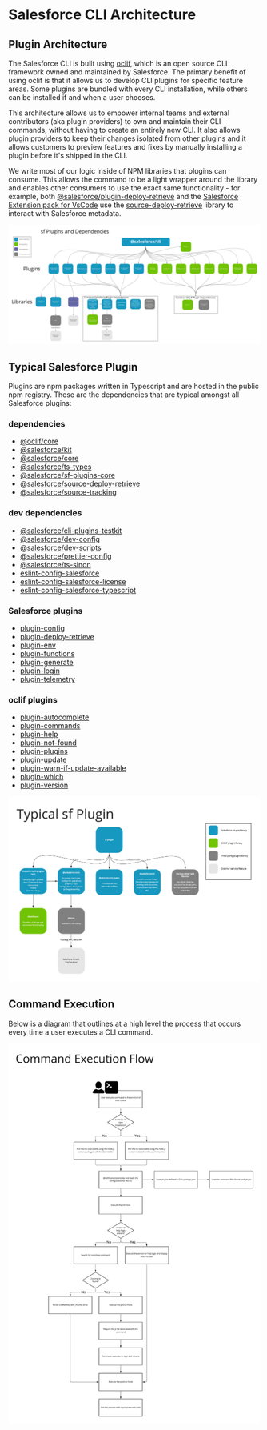 # Salesforce CLI Architecture

## Plugin Architecture

The Salesforce CLI is built using [oclif](oclif.io), which is an open source CLI framework owned and maintained by Salesforce. The primary benefit of using oclif is that it allows us to develop CLI plugins for specific feature areas. Some plugins are bundled with every CLI installation, while others can be installed if and when a user chooses.

This architecture allows us to empower internal teams and external contributors (aka plugin providers) to own and maintain their CLI commands, without having to create an entirely new CLI. It also allows plugin providers to keep their changes isolated from other plugins and it allows customers to preview features and fixes by manually installing a plugin before it's shipped in the CLI.

We write most of our logic inside of NPM libraries that plugins can consume. This allows the command to be a light wrapper around the library and enables other consumers to use the exact same functionality - for example, both [@salesforce/plugin-deploy-retrieve](https://github.com/salesforcecli/plugin-deploy-retrieve) and the [Salesforce Extension pack for VsCode](https://developer.salesforce.com/tools/vscode) use the [source-deploy-retrieve](https://github.com/forcedotcom/source-deploy-retrieve/) library to interact with Salesforce metadata.

![sf plugins and dependencies](images/sf-plugins-and-deps.jpg 'Salesforce CLI Plugins and Dependencies')

## Typical Salesforce Plugin

Plugins are npm packages written in Typescript and are hosted in the public npm registry. These are the dependencies that are typical amongst all Salesforce plugins:

### dependencies

- [@oclif/core](https://github.com/oclif/core)
- [@salesforce/kit](https://github.com/forcedotom/kit)
- [@salesforce/core](https://github.com/forcedotcom//core)
- [@salesforce/ts-types](https://github.com/forcedotcom/ts-types)
- [@salesforce/sf-plugins-core](https://github.com/salesforcecli/sf-plugins-core)
- [@salesforce/source-deploy-retrieve](https://github.com/forcedotcom/source-deploy-retrieve)
- [@salesforce/source-tracking](https://github.com/forcedotcom/source-tracking)

### dev dependencies

- [@salesforce/cli-plugins-testkit](https://github.com/salesforcecli/cli-plugins-testkit)
- [@salesforce/dev-config](https://github.com/forcedotcom/dev-config)
- [@salesforce/dev-scripts](https://github.com/forcedotcom/dev-scripts)
- [@salesforce/prettier-config](https://github.com/forcedotcom/prettier-config)
- [@salesforce/ts-sinon](https://github.com/forcedotcom/ts-sinon)
- [eslint-config-salesforce](https://github.com/forcedotcom/eslint-config-salesforce)
- [eslint-config-salesforce-license](https://github.com/forcedotcom/-eslint-config-salesforce-license)
- [eslint-config-salesforce-typescript](https://github.com/forcedotcom/-eslint-config-salesforce-typescript)

### Salesforce plugins

- [plugin-config](https://github.com/salesforcecli/plugin-config)
- [plugin-deploy-retrieve](https://github.com/salesforcecli/plugin-deploy-retrieve)
- [plugin-env](https://github.com/salesforcecli/plugin-env)
- [plugin-functions](https://github.com/salesforcecli/plugin-functions)
- [plugin-generate](https://github.com/salesforcecli/plugin-generate)
- [plugin-login](https://github.com/salesforcecli/plugin-login)
- [plugin-telemetry](https://github.com/salesforcecli/plugin-telemetry)

### oclif plugins

- [plugin-autocomplete](https://github.com/oclif/plugin-autocomplete)
- [plugin-commands](https://github.com/oclif/plugin-commands)
- [plugin-help](https://github.com/oclif/plugin-help)
- [plugin-not-found](https://github.com/oclif/plugin-not)
- [plugin-plugins](https://github.com/oclif/plugin-plugins)
- [plugin-update](https://github.com/oclif/plugin-update)
- [plugin-warn-if-update-available](https://github.com/oclif/plugin-plugin-warn-if-update-available)
- [plugin-which](https://github.com/oclif/plugin-which)
- [plugin-version](https://github.com/oclif/plugin-version)

![sf typical plugin](images/sf-typical-plugin.jpg 'Salesforce CLI Typical Plugin')

## Command Execution

Below is a diagram that outlines at a high level the process that occurs every time a user executes a CLI command.

![command execution flow](images/command-execution-flow.jpg 'Command Execution Flow')
